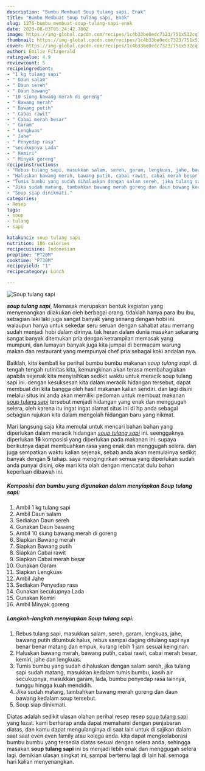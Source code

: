 ```yaml
---
description: "Bumbu Membuat Soup tulang sapi, Enak"
title: "Bumbu Membuat Soup tulang sapi, Enak"
slug: 1276-bumbu-membuat-soup-tulang-sapi-enak
date: 2020-08-03T05:24:42.700Z
image: https://img-global.cpcdn.com/recipes/1c4b33be0edc7323/751x532cq70/soup-tulang-sapi-foto-resep-utama.jpg
thumbnail: https://img-global.cpcdn.com/recipes/1c4b33be0edc7323/751x532cq70/soup-tulang-sapi-foto-resep-utama.jpg
cover: https://img-global.cpcdn.com/recipes/1c4b33be0edc7323/751x532cq70/soup-tulang-sapi-foto-resep-utama.jpg
author: Emilie Fitzgerald
ratingvalue: 4.9
reviewcount: 5
recipeingredient:
- "1 kg tulang sapi"
- " Daun salam"
- " Daun sereh"
- " Daun bawang"
- "10 siung bawang merah di goreng"
- " Bawang merah"
- " Bawang putih"
- " Cabai rawit"
- " Cabai merah besar"
- " Garam"
- " Lengkuas"
- " Jahe"
- " Penyedap rasa"
- "secukupnya Lada"
- " Kemiri"
- " Minyak goreng"
recipeinstructions:
- "Rebus tulang sapi, masukkan salam, sereh, garam, lengkuas, jahe, bawang putih ditumbuk halus, rebus sampai daging ditulang sapi nya benar benar matang dan empuk, kurang lebih 1 jam sesuai keinginan."
- "Haluskan bawang merah, bawang putih, cabai rawit, cabai merah besar, kemiri, jahe dan lengkuas."
- "Tumis bumbu yang sudah dihaluskan dengan salam sereh, jika tulang sapi sudah matang, masukkan kedalam tumis bumbu, kasih air secukupnya, masukkan garam, lada, bumbu penyedap rasa lainnya, tunggu hingga kuah mendidih."
- "Jika sudah matang, tambahkan bawang merah goreng dan daun bawang kedalam soup tersebut."
- "Soup siap dinikmati."
categories:
- Resep
tags:
- soup
- tulang
- sapi

katakunci: soup tulang sapi 
nutrition: 186 calories
recipecuisine: Indonesian
preptime: "PT20M"
cooktime: "PT30M"
recipeyield: "1"
recipecategory: Lunch

---
```



![Soup tulang sapi](https://img-global.cpcdn.com/recipes/1c4b33be0edc7323/751x532cq70/soup-tulang-sapi-foto-resep-utama.jpg)

<b><i>soup tulang sapi</i></b>, Memasak merupakan bentuk kegiatan yang menyenangkan dilakukan oleh berbagai orang. tidaklah hanya para ibu ibu, sebagian laki laki juga sangat banyak yang senang dengan hobi ini. walaupun hanya untuk sekedar seru seruan dengan sahabat atau memang sudah menjadi hobi dalam dirinya. tak heran dalam dunia masakan sekarang sangat banyak ditemukan pria dengan ketrampilan memasak yang mumpuni, dan lumayan banyak juga kita jumpai di bermacam warung makan dan restaurant yang mempunyai chef pria sebagai koki andalan nya.



Baiklah, kita kembali ke perihal bumbu bumbu makanan <i>soup tulang sapi</i>. di tengah tengah rutinitas kita, kemungkinan akan terasa membahagiakan apabila sejenak kita menyisihkan sedikit waktu untuk meracik soup tulang sapi ini. dengan kesuksesan kita dalam meracik hidangan tersebut, dapat membuat diri kita bangga oleh hasil makanan kalian sendiri. dan lagi disini melalui situs ini anda akan memiliki pedoman untuk membuat makanan <u>soup tulang sapi</u> tersebut menjadi hidangan yang enak dan menggugah selera, oleh karena itu ingat ingat alamat situs ini di hp anda sebagai sebagian rujukan kita dalam mengolah hidangan baru yang nikmat.


Mari langsung saja kita memulai untuk mencari bahan bahan yang diperlukan dalam meracik hidangan <u><i>soup tulang sapi</i></u> ini. seenggaknya diperlukan <b>16</b> komposisi yang diperlukan pada makanan ini. supaya berikutnya dapat membuahkan rasa yang enak dan menggugah selera. dan juga sempatkan waktu kalian sejenak, sebab anda akan memulainya sedikit banyak dengan <b>5</b> tahap. saya menginginkan semua yang diperlukan sudah anda punyai disini, oke mari kita olah dengan mencatat dulu bahan keperluan dibawah ini.

<!--inarticleads1-->

##### Komposisi dan bumbu yang digunakan dalam menyiapkan Soup tulang sapi:

1. Ambil 1 kg tulang sapi
1. Ambil  Daun salam
1. Sediakan  Daun sereh
1. Gunakan  Daun bawang
1. Ambil 10 siung bawang merah di goreng
1. Siapkan  Bawang merah
1. Siapkan  Bawang putih
1. Siapkan  Cabai rawit
1. Siapkan  Cabai merah besar
1. Gunakan  Garam
1. Siapkan  Lengkuas
1. Ambil  Jahe
1. Sediakan  Penyedap rasa
1. Gunakan secukupnya Lada
1. Gunakan  Kemiri
1. Ambil  Minyak goreng




<!--inarticleads2-->

##### Langkah-langkah menyiapkan Soup tulang sapi:

1. Rebus tulang sapi, masukkan salam, sereh, garam, lengkuas, jahe, bawang putih ditumbuk halus, rebus sampai daging ditulang sapi nya benar benar matang dan empuk, kurang lebih 1 jam sesuai keinginan.
1. Haluskan bawang merah, bawang putih, cabai rawit, cabai merah besar, kemiri, jahe dan lengkuas.
1. Tumis bumbu yang sudah dihaluskan dengan salam sereh, jika tulang sapi sudah matang, masukkan kedalam tumis bumbu, kasih air secukupnya, masukkan garam, lada, bumbu penyedap rasa lainnya, tunggu hingga kuah mendidih.
1. Jika sudah matang, tambahkan bawang merah goreng dan daun bawang kedalam soup tersebut.
1. Soup siap dinikmati.




Diatas adalah sedikit ulasan olahan perihal resep resep <u>soup tulang sapi</u> yang lezat. kami berharap anda dapat memahami dengan penjabaran diatas, dan kamu dapat mengulanginya di saat lain untuk di sajikan dalam saat saat even even family atau kolega anda. kita dapat mengkolaborasi bumbu bumbu yang tersedia diatas sesuai dengan selera anda, sehingga masakan <b>soup tulang sapi</b> ini bs menjadi lebih enak dan menggugah selera lagi. demikian ulasan singkat ini, sampai bertemu lagi di lain hal. semoga hari kalian menyenangkan.
